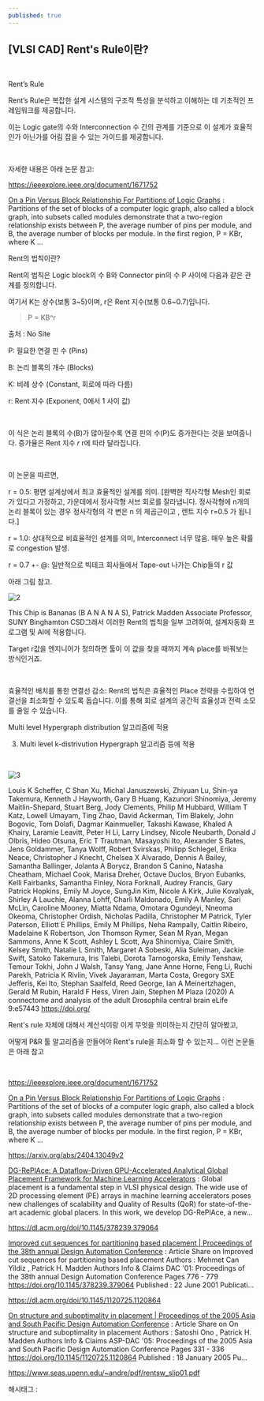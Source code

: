 ```yaml
---
published: true
---
```

## [VLSI CAD] Rent's Rule이란?

​

Rent’s Rule

Rent’s Rule은 복잡한 설계 시스템의 구조적 특성을 분석하고 이해하는 데 기초적인 프레임워크를 제공합니다.

이는 Logic gate의 수와 Interconnection 수 간의 관계를 기준으로 이 설계가 효율적인가 아닌가를 어림 잡을 수 있는 가이드를 제공합니다.

​

자세한 내용은 아래 논문 참고:

https://ieeexplore.ieee.org/document/1671752

[On a Pin Versus Block Relationship For Partitions of Logic Graphs](https://ieeexplore.ieee.org/document/1671752) : Partitions of the set of blocks of a computer logic graph, also called a block graph, into subsets called modules demonstrate that a two-region relationship exists between P, the average number of pins per module, and B, the average number of blocks per module. In the first region, P = KBr, where K ...

Rent의 법칙이란?

Rent의 법칙은 Logic block의 수 B와 Connector pin의 수 P 사이에 다음과 같은 관계를 정의합니다.

여기서 K는 상수(보통 3~5)이며, r은 Rent 지수(보통 0.6~0.7)입니다.

> P = KB^r

출처 : No Site

P: 필요한 연결 핀 수 (Pins)

B: 논리 블록의 개수 (Blocks)

K: 비례 상수 (Constant, 회로에 따라 다름)

r: Rent 지수 (Exponent, 0에서 1 사이 값)​

​

이 식은 논리 블록의 수(B)가 많아질수록 연결 핀의 수(P)도 증가한다는 것을 보여줍니다. 증가율은 Rent 지수 𝑟 r에 따라 달라집니다.

​

이 논문을 따르면,

r = 0.5: 평면 설계상에서 최고 효율적인 설계를 의미. [완벽한 직사각형 Mesh인 회로가 있다고 가정하고, 가운데에서 정사각형 서브 회로를 잘라냅니다. 정사각형에 n개의 논리 블록이 있는 경우 정사각형의 각 변은 n 의 제곱근이고 , 렌트 지수 r=0.5 가 됩니다.]

r = 1.0: 상대적으로 비효율적인 설계를 의미, Interconnect 너무 많음. 매우 높은 확률로 congestion 발생.

r = 0.7 +- @: 일반적으로 빅테크 회사들에서 Tape-out 나가는 Chip들의 r 값 

아래 그림 참고.

![2](/asset/img/223716363287/2.png)

This Chip is Bananas (B A N A N A S), Patrick Madden Associate Professor, SUNY Binghamton CSD그래서 이러한 Rent의 법칙을 일부 고려하여, 설계자동화 프로그램 및 AI에 적용합니다.

Target r값을 엔지니어가 정의하면 툴이 이 값을 찾을 때까지 계속 place를 바꿔보는 방식인거죠.

​

효율적인 배치를 통한 연결선 감소: Rent의 법칙은 효율적인 Place 전략을 수립하여 연결선을 최소화할 수 있도록 돕습니다. 이를 통해 회로 설계의 공간적 효율성과 전력 소모를 줄일 수 있습니다.

Multi level Hypergraph distribution 알고리즘에 적용

3. Multi level k-distrivution Hypergraph 알고리즘 등에 적용

​

![3](/asset/img/223716363287/3.png)

Louis K Scheffer, C Shan Xu, Michal Januszewski, Zhiyuan Lu, Shin-ya Takemura, Kenneth J Hayworth, Gary B Huang, Kazunori Shinomiya, Jeremy Maitlin-Shepard, Stuart Berg, Jody Clements, Philip M Hubbard, William T Katz, Lowell Umayam, Ting Zhao, David Ackerman, Tim Blakely, John Bogovic, Tom Dolafi, Dagmar Kainmueller, Takashi Kawase, Khaled A Khairy, Laramie Leavitt, Peter H Li, Larry Lindsey, Nicole Neubarth, Donald J Olbris, Hideo Otsuna, Eric T Trautman, Masayoshi Ito, Alexander S Bates, Jens Goldammer, Tanya Wolff, Robert Svirskas, Philipp Schlegel, Erika Neace, Christopher J Knecht, Chelsea X Alvarado, Dennis A Bailey, Samantha Ballinger, Jolanta A Borycz, Brandon S Canino, Natasha Cheatham, Michael Cook, Marisa Dreher, Octave Duclos, Bryon Eubanks, Kelli Fairbanks, Samantha Finley, Nora Forknall, Audrey Francis, Gary Patrick Hopkins, Emily M Joyce, SungJin Kim, Nicole A Kirk, Julie Kovalyak, Shirley A Lauchie, Alanna Lohff, Charli Maldonado, Emily A Manley, Sari McLin, Caroline Mooney, Miatta Ndama, Omotara Ogundeyi, Nneoma Okeoma, Christopher Ordish, Nicholas Padilla, Christopher M Patrick, Tyler Paterson, Elliott E Phillips, Emily M Phillips, Neha Rampally, Caitlin Ribeiro, Madelaine K Robertson, Jon Thomson Rymer, Sean M Ryan, Megan Sammons, Anne K Scott, Ashley L Scott, Aya Shinomiya, Claire Smith, Kelsey Smith, Natalie L Smith, Margaret A Sobeski, Alia Suleiman, Jackie Swift, Satoko Takemura, Iris Talebi, Dorota Tarnogorska, Emily Tenshaw, Temour Tokhi, John J Walsh, Tansy Yang, Jane Anne Horne, Feng Li, Ruchi Parekh, Patricia K Rivlin, Vivek Jayaraman, Marta Costa, Gregory SXE Jefferis, Kei Ito, Stephan Saalfeld, Reed George, Ian A Meinertzhagen, Gerald M Rubin, Harald F Hess, Viren Jain, Stephen M Plaza (2020) A connectome and analysis of the adult Drosophila central brain eLife 9:e57443​ https://doi.org/ ​

Rent's rule 자체에 대해서 계산식이랑 이게 무엇을 의미하는지  간단히 알아봤고,

어떻게 P&R 툴 알고리즘을 만들어야 Rent's rule을 최소화 할 수 있는지... 이런 논문들은 아래 참고

​

https://ieeexplore.ieee.org/document/1671752

[On a Pin Versus Block Relationship For Partitions of Logic Graphs](https://ieeexplore.ieee.org/document/1671752) : Partitions of the set of blocks of a computer logic graph, also called a block graph, into subsets called modules demonstrate that a two-region relationship exists between P, the average number of pins per module, and B, the average number of blocks per module. In the first region, P = KBr, where K ...

https://arxiv.org/abs/2404.13049v2

[DG-RePlAce: A Dataflow-Driven GPU-Accelerated Analytical Global Placement Framework for Machine Learning Accelerators](https://arxiv.org/abs/2404.13049v2) : Global placement is a fundamental step in VLSI physical design. The wide use of 2D processing element (PE) arrays in machine learning accelerators poses new challenges of scalability and Quality of Results (QoR) for state-of-the-art academic global placers. In this work, we develop DG-RePlAce, a new...

https://dl.acm.org/doi/10.1145/378239.379064

[Improved cut sequences for partitioning based placement | Proceedings of the 38th annual Design Automation Conference](https://dl.acm.org/doi/10.1145/378239.379064) : Article Share on Improved cut sequences for partitioning based placement Authors : Mehmet Can Yildiz , Patrick H. Madden Authors Info & Claims DAC '01: Proceedings of the 38th annual Design Automation Conference Pages 776 - 779 https://doi.org/10.1145/378239.379064 Published : 22 June 2001 Publicati...

https://dl.acm.org/doi/10.1145/1120725.1120864

[On structure and suboptimality in placement | Proceedings of the 2005 Asia and South Pacific Design Automation Conference](https://dl.acm.org/doi/10.1145/1120725.1120864) : Article Share on On structure and suboptimality in placement Authors : Satoshi Ono , Patrick H. Madden Authors Info & Claims ASP-DAC '05: Proceedings of the 2005 Asia and South Pacific Design Automation Conference Pages 331 - 336 https://doi.org/10.1145/1120725.1120864 Published : 18 January 2005 Pu...

https://www.seas.upenn.edu/~andre/pdf/rentsw_slip01.pdf

 해시태그 : 